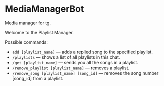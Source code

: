 # MediaManagerBot
Media manager for tg.

Welcome to the Playlist Manager.

Possible commands:

- ```add [playlist_name]``` — adds a replied song to the specified playlist.
- `/playlists` — shows a list of all playlists in this chat.
- <code>/get [playlist_name]</code> — sends you all the songs in a playlist.
- <code>/remove_playlist [playlist_name]</code> — removes a playlist.
- <code>/remove_song [playlist_name] [song_id]</code> — removes the song number [song_id] from a playlist.
